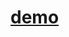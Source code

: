 # [demo](http://htmlpreview.github.io/?https://github.com/moT01/javascript30/blob/master/canvas/index.html)
